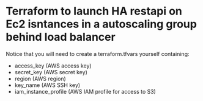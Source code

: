 # Terraform to launch HA restapi on Ec2 isntances in a autoscaling group behind load balancer



Notice that you will need to create a terraform.tfvars yourself containing:
- access_key (AWS access key)
- secret_key (AWS secret key)
- region (AWS region)
- key_name (AWS SSH key)
- iam_instance_profile (AWS IAM profile for access to S3)
